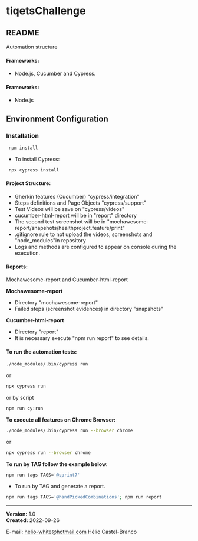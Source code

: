 # tiqetsChallenge
## README 
Automation structure

#### Frameworks: 
- Node.js, Cucumber and Cypress.

#### Frameworks: 
- Node.js

## Environment Configuration ##
### Installation ###
```sh
 npm install
```
- To install Cypress: 
```sh
 npx cypress install
```
#### Project Structure:
- Gherkin features (Cucumber) "cypress/integration"
- Steps definitions and Page Objects "cypress/support" 
- Test Videos will be save on "cypress/videos" 
- cucumber-html-report will be in "report" directory
- The second test screenshot will be in "mochawesome-report/snapshots/healthproject.feature/print"
- .gitignore rule to not upload the videos, screenshots and "node_modules"in repository 
- Logs and methods are configured to appear on console during the execution.

#### Reports:
Mochawesome-report and Cucumber-html-report

**Mochawesome-report**
- Directory "mochawesome-report"
- Failed steps (screenshot evidences) in directory "snapshots"

**Cucumber-html-report**
- Directory "report"
- It is necessary execute "npm run report" to see details.

#### To run the automation tests:
```sh
./node_modules/.bin/cypress run
```
or
```sh
npx cypress run
```
or by script 
```sh
npm run cy:run
```
**To execute all features on Chrome Browser:**
```sh 
./node_modules/.bin/cypress run --browser chrome
```
or
```sh
npx cypress run --browser chrome
```

**To run by TAG follow the example below.**
```sh
npm run tags TAGS='@sprint7'
```

- To run by TAG and generate a report.
```sh
npm run tags TAGS='@handPickedCombinations'; npm run report
```


_____________________________________________
  
**Version:** 1.0 <br>
**Created:** 2022-09-26

E-mail: helio-white@hotmail.com
Hélio Castel-Branco